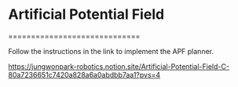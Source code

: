 # Artificial Potential Field
=============================

Follow the instructions in the link to implement the APF planner.

https://jungwonpark-robotics.notion.site/Artificial-Potential-Field-C-80a7236651c7420a828a6a0abdbb7aa1?pvs=4


